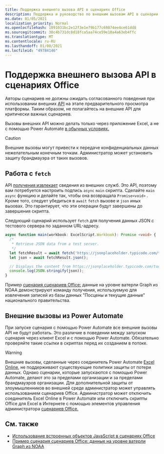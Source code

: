 ```yaml
---
title: Поддержка внешнего вызова API в сценариях Office
description: Поддержка и руководство по внешним вызовам API в сценарии Office.
ms.date: 01/05/2021
localization_priority: Normal
ms.openlocfilehash: 1091031bc2e12f3e1e79b177c69874ee4ce61dd8
ms.sourcegitcommit: 30c4b731dc8d18fca5aa74ce59e18a4a63eb4ffc
ms.translationtype: MT
ms.contentlocale: ru-RU
ms.lasthandoff: 01/08/2021
ms.locfileid: "49784146"
---
```

# <a name="external-api-call-support-in-office-scripts"></a>Поддержка внешнего вызова API в сценариях Office

Авторы сценариев не должны ожидать согласованного поведения при использовании внешних [API](https://developer.mozilla.org/docs/Web/API) на этапе предварительного просмотра платформы. Таким образом, не полагайтесь на внешние API для критически важных сценариев.

Вызовы внешних API можно делать только через приложение Excel, а не с помощью Power Automate [в обычных условиях.](#external-calls-from-power-automate)

> [!CAUTION]
> Внешние вызовы могут привести к передаче конфиденциальных данных нежелательным конечным точкам. Администратор может установить защиту брандмауэра от таких вызовов.

## <a name="working-with-fetch"></a>Работа с `fetch`

API [получения извлекает](https://developer.mozilla.org/docs/Web/API/Fetch_API) сведения из внешних служб. Это API, поэтому вам потребуется настроить подпись `async` `main` скрипта. Сделайте `main` `async` функцию и делайте так, чтобы она возвращала `Promise<void>` . Кроме того, следует убедиться в `await` `fetch` вызове и `json` иных вызовах. Это гарантирует, что эти операции будут завершены до завершения скрипта.

Следующий сценарий использует `fetch` для получения данных JSON с тестового сервера по заданном URL-адресу.

```typescript
async function main(workbook: ExcelScript.Workbook): Promise <void> {
  /* 
   * Retrieve JSON data from a test server.
   */
  let fetchResult = await fetch('https://jsonplaceholder.typicode.com/todos/1');
  let json = await fetchResult.json();

  // Displays the content from https://jsonplaceholder.typicode.com/todos/1
  console.log(JSON.stringify(json));
}
```

Пример [сценария сценариев Office:](../resources/scenarios/noaa-data-fetch.md) данные на уровне ватерли Graph из NOAA демонстрируют команду получения, используемую для извлечения записей из базы данных "Посцены и текущие данные" национального правительства.

## <a name="external-calls-from-power-automate"></a>Внешние вызовы из Power Automate

При запуске сценария с помощью Power Automate все внешние вызовы API не будут работать. Это различие в поведении между запуском сценария через клиент Excel и с помощью Power Automate. Обязательно проверяйте такие ссылки в скриптах перед их созданием в потоке.

> [!WARNING]
> Внешние вызовы, сделанные через соединитель Power Automate [Excel Online,](/connectors/excelonlinebusiness) не поддерживают существующие политики защиты от потери данных. Однако сценарии, которые запускаются с помощью Power Automate, делают это за пределами организации и за пределами брандмауэров организации. Для дополнительной защиты от злоумышленников во внешней среде администратор может управлять использованием сценариев Office. Администратор может отключить соединитель Excel Online в Power Automate или отключить скрипты Office для Excel в Интернете с помощью элементов управления администратора [сценариев Office.](/microsoft-365/admin/manage/manage-office-scripts-settings)

## <a name="see-also"></a>См. также

- [Использование встроенных объектов JavaScript в сценариях Office](javascript-objects.md)
- [Пример сценария сценариев Office: данные на уровне ватерли Graph из NOAA](../resources/scenarios/noaa-data-fetch.md)
